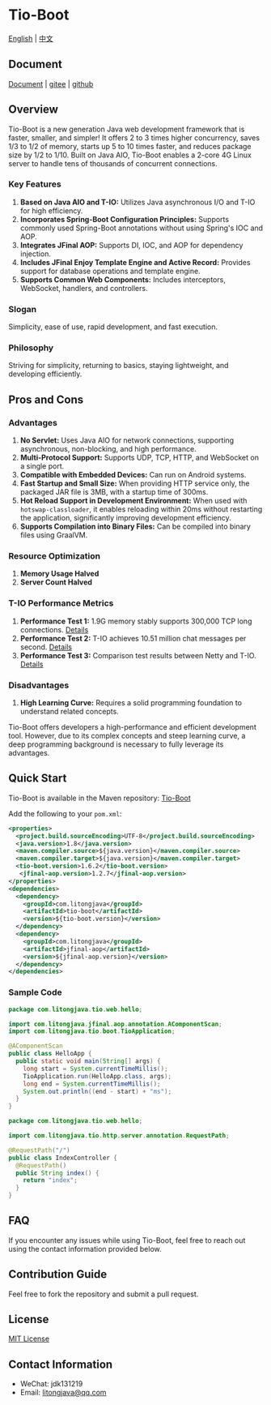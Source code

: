 # Tio-Boot
[English](readme.md) | [中文](readme_cn.md)

## Document
[Document](https://tio-boot.litongjava.com/) |
[gitee](https://gitee.com/ppnt/tio-boot) |
[github](https://gitee.com/litongjava/tio-boot)

## Overview

Tio-Boot is a new generation Java web development framework that is faster, smaller, and simpler! It offers 2 to 3 times higher concurrency, saves 1/3 to 1/2 of memory, starts up 5 to 10 times faster, and reduces package size by 1/2 to 1/10. Built on Java AIO, Tio-Boot enables a 2-core 4G Linux server to handle tens of thousands of concurrent connections.

### Key Features

1. **Based on Java AIO and T-IO:** Utilizes Java asynchronous I/O and T-IO for high efficiency.
2. **Incorporates Spring-Boot Configuration Principles:** Supports commonly used Spring-Boot annotations without using Spring's IOC and AOP.
3. **Integrates JFinal AOP:** Supports DI, IOC, and AOP for dependency injection.
4. **Includes JFinal Enjoy Template Engine and Active Record:** Provides support for database operations and template engine.
5. **Supports Common Web Components:** Includes interceptors, WebSocket, handlers, and controllers.

### Slogan

Simplicity, ease of use, rapid development, and fast execution.

### Philosophy

Striving for simplicity, returning to basics, staying lightweight, and developing efficiently.

## Pros and Cons

### Advantages

1. **No Servlet:** Uses Java AIO for network connections, supporting asynchronous, non-blocking, and high performance.
2. **Multi-Protocol Support:** Supports UDP, TCP, HTTP, and WebSocket on a single port.
3. **Compatible with Embedded Devices:** Can run on Android systems.
4. **Fast Startup and Small Size:** When providing HTTP service only, the packaged JAR file is 3MB, with a startup time of 300ms.
5. **Hot Reload Support in Development Environment:** When used with `hotswap-classloader`, it enables reloading within 20ms without restarting the application, significantly improving development efficiency.
6. **Supports Compilation into Binary Files:** Can be compiled into binary files using GraalVM.

### Resource Optimization

1. **Memory Usage Halved**
2. **Server Count Halved**

### T-IO Performance Metrics

1. **Performance Test 1:** 1.9G memory stably supports 300,000 TCP long connections. [Details](https://www.tiocloud.com/61)
2. **Performance Test 2:** T-IO achieves 10.51 million chat messages per second. [Details](https://www.tiocloud.com/41)
3. **Performance Test 3:** Comparison test results between Netty and T-IO. [Details](https://www.tiocloud.com/154)

### Disadvantages

1. **High Learning Curve:** Requires a solid programming foundation to understand related concepts.

Tio-Boot offers developers a high-performance and efficient development tool. However, due to its complex concepts and steep learning curve, a deep programming background is necessary to fully leverage its advantages.

## Quick Start

Tio-Boot is available in the Maven repository: [Tio-Boot](https://central.sonatype.com/artifact/com.litongjava/tio-boot)  

Add the following to your `pom.xml`:
```xml
<properties>
  <project.build.sourceEncoding>UTF-8</project.build.sourceEncoding>
  <java.version>1.8</java.version>
  <maven.compiler.source>${java.version}</maven.compiler.source>
  <maven.compiler.target>${java.version}</maven.compiler.target>
  <tio-boot.version>1.6.2</tio-boot.version>
   <jfinal-aop.version>1.2.7</jfinal-aop.version>
</properties>
<dependencies>
  <dependency>
    <groupId>com.litongjava</groupId>
    <artifactId>tio-boot</artifactId>
    <version>${tio-boot.version}</version>
  </dependency>
  <dependency>
    <groupId>com.litongjava</groupId>
    <artifactId>jfinal-aop</artifactId>
    <version>${jfinal-aop.version}</version>
  </dependency>  
</dependencies>
```

### Sample Code
```java
package com.litongjava.tio.web.hello;

import com.litongjava.jfinal.aop.annotation.AComponentScan;
import com.litongjava.tio.boot.TioApplication;

@AComponentScan
public class HelloApp {
  public static void main(String[] args) {
    long start = System.currentTimeMillis();
    TioApplication.run(HelloApp.class, args);
    long end = System.currentTimeMillis();
    System.out.println((end - start) + "ms");
  }
}
```

```java
package com.litongjava.tio.web.hello;

import com.litongjava.tio.http.server.annotation.RequestPath;

@RequestPath("/")
public class IndexController {
  @RequestPath()
  public String index() {
    return "index";
  }
}
```

## FAQ
If you encounter any issues while using Tio-Boot, feel free to reach out using the contact information provided below.

## Contribution Guide
Feel free to fork the repository and submit a pull request.

## License
[MIT License](LICENSE)

## Contact Information
- WeChat: jdk131219
- Email: litongjava@qq.com

